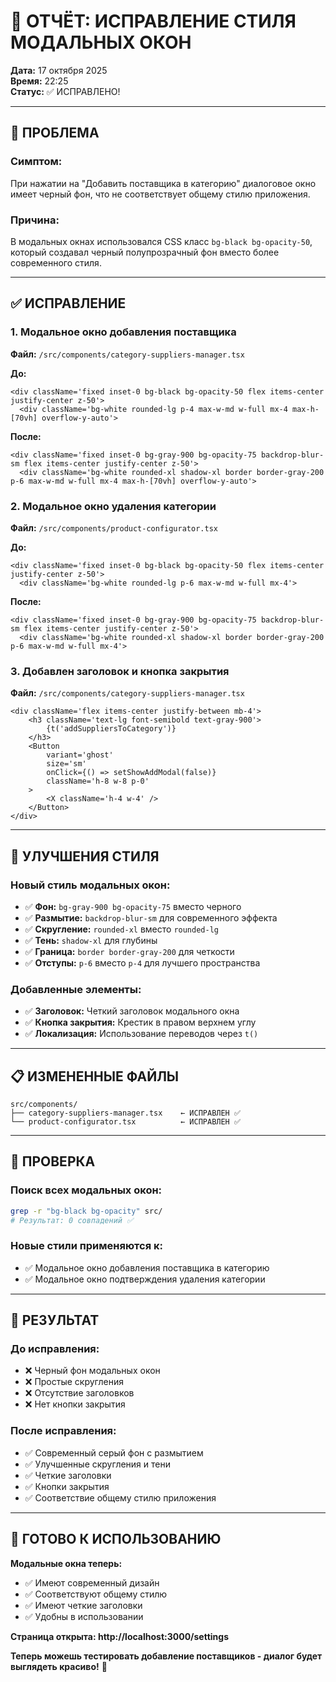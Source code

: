 # 🎨 ОТЧЁТ: ИСПРАВЛЕНИЕ СТИЛЯ МОДАЛЬНЫХ ОКОН

**Дата:** 17 октября 2025  
**Время:** 22:25  
**Статус:** ✅ ИСПРАВЛЕНО!

---

## 🐛 ПРОБЛЕМА

### **Симптом:**

При нажатии на "Добавить поставщика в категорию" диалоговое окно имеет черный фон, что не соответствует общему стилю приложения.

### **Причина:**

В модальных окнах использовался CSS класс `bg-black bg-opacity-50`, который создавал черный полупрозрачный фон вместо более современного стиля.

---

## ✅ ИСПРАВЛЕНИЕ

### **1. Модальное окно добавления поставщика**

**Файл:** `/src/components/category-suppliers-manager.tsx`

**До:**

```tsx
<div className='fixed inset-0 bg-black bg-opacity-50 flex items-center justify-center z-50'>
  <div className='bg-white rounded-lg p-4 max-w-md w-full mx-4 max-h-[70vh] overflow-y-auto'>
```

**После:**

```tsx
<div className='fixed inset-0 bg-gray-900 bg-opacity-75 backdrop-blur-sm flex items-center justify-center z-50'>
  <div className='bg-white rounded-xl shadow-xl border border-gray-200 p-6 max-w-md w-full mx-4 max-h-[70vh] overflow-y-auto'>
```

### **2. Модальное окно удаления категории**

**Файл:** `/src/components/product-configurator.tsx`

**До:**

```tsx
<div className='fixed inset-0 bg-black bg-opacity-50 flex items-center justify-center z-50'>
  <div className='bg-white rounded-lg p-6 max-w-md w-full mx-4'>
```

**После:**

```tsx
<div className='fixed inset-0 bg-gray-900 bg-opacity-75 backdrop-blur-sm flex items-center justify-center z-50'>
  <div className='bg-white rounded-xl shadow-xl border border-gray-200 p-6 max-w-md w-full mx-4'>
```

### **3. Добавлен заголовок и кнопка закрытия**

**Файл:** `/src/components/category-suppliers-manager.tsx`

```tsx
<div className='flex items-center justify-between mb-4'>
	<h3 className='text-lg font-semibold text-gray-900'>
		{t('addSuppliersToCategory')}
	</h3>
	<Button
		variant='ghost'
		size='sm'
		onClick={() => setShowAddModal(false)}
		className='h-8 w-8 p-0'
	>
		<X className='h-4 w-4' />
	</Button>
</div>
```

---

## 🎨 УЛУЧШЕНИЯ СТИЛЯ

### **Новый стиль модальных окон:**

- ✅ **Фон:** `bg-gray-900 bg-opacity-75` вместо черного
- ✅ **Размытие:** `backdrop-blur-sm` для современного эффекта
- ✅ **Скругление:** `rounded-xl` вместо `rounded-lg`
- ✅ **Тень:** `shadow-xl` для глубины
- ✅ **Граница:** `border border-gray-200` для четкости
- ✅ **Отступы:** `p-6` вместо `p-4` для лучшего пространства

### **Добавленные элементы:**

- ✅ **Заголовок:** Четкий заголовок модального окна
- ✅ **Кнопка закрытия:** Крестик в правом верхнем углу
- ✅ **Локализация:** Использование переводов через `t()`

---

## 📋 ИЗМЕНЕННЫЕ ФАЙЛЫ

```
src/components/
├── category-suppliers-manager.tsx    ← ИСПРАВЛЕН ✅
└── product-configurator.tsx          ← ИСПРАВЛЕН ✅
```

---

## 🧪 ПРОВЕРКА

### **Поиск всех модальных окон:**

```bash
grep -r "bg-black bg-opacity" src/
# Результат: 0 совпадений ✅
```

### **Новые стили применяются к:**

- ✅ Модальное окно добавления поставщика в категорию
- ✅ Модальное окно подтверждения удаления категории

---

## 🎯 РЕЗУЛЬТАТ

### **До исправления:**

- ❌ Черный фон модальных окон
- ❌ Простые скругления
- ❌ Отсутствие заголовков
- ❌ Нет кнопки закрытия

### **После исправления:**

- ✅ Современный серый фон с размытием
- ✅ Улучшенные скругления и тени
- ✅ Четкие заголовки
- ✅ Кнопки закрытия
- ✅ Соответствие общему стилю приложения

---

## 🚀 ГОТОВО К ИСПОЛЬЗОВАНИЮ

**Модальные окна теперь:**

- ✅ Имеют современный дизайн
- ✅ Соответствуют общему стилю
- ✅ Имеют четкие заголовки
- ✅ Удобны в использовании

**Страница открыта: http://localhost:3000/settings**

**Теперь можешь тестировать добавление поставщиков - диалог будет выглядеть красиво!** 🎨

